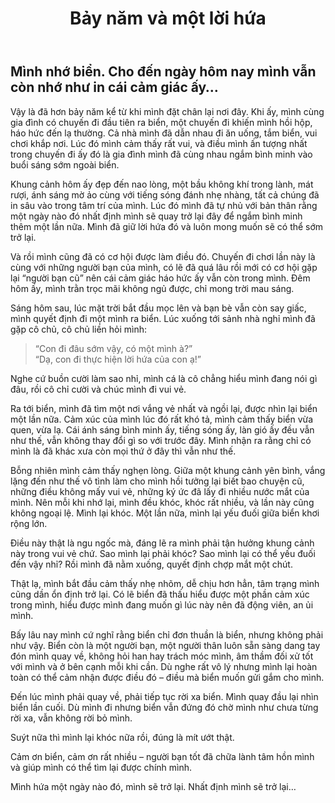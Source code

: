 ﻿---
title: Bảy năm và một lời hứa
published: 2025-09-07
description: 'Một buổi sáng trở lại biển sau bảy năm, mình viết lại cảm xúc cũ, kỷ niệm xưa, và những suy nghĩ chẳng thể nói thành lời. Biển vẫn như thế, chỉ có mình đã khác.'
image: ''
draft: false 
---

## Mình nhớ biển. Cho đến ngày hôm nay mình vẫn còn nhớ như in cái cảm giác ấy…

Vậy là đã hơn bảy năm kể từ khi mình đặt chân lại nơi đây. Khi ấy, mình cùng gia đình có chuyến đi đầu tiên ra biển, một chuyến đi khiến mình hồi hộp, háo hức đến lạ thường. Cả nhà mình đã dẫn nhau đi ăn uống, tắm biển, vui chơi khắp nơi. Lúc đó mình cảm thấy rất vui, và điều mình ấn tượng nhất trong chuyến đi ấy đó là gia đình mình đã cùng nhau ngắm bình minh vào buổi sáng sớm ngoài biển.

Khung cảnh hôm ấy đẹp đến nao lòng, một bầu không khí trong lành, mát rượi, ánh sáng mờ ảo cùng với tiếng sóng đánh nhẹ nhàng, tất cả chúng đã in sâu vào trong tâm trí của mình. Lúc đó mình đã tự nhủ với bản thân rằng một ngày nào đó nhất định mình sẽ quay trở lại đây để ngắm bình minh thêm một lần nữa. Mình đã giữ lời hứa đó và luôn mong muốn sẽ có thể sớm trở lại.

Và rồi mình cũng đã có cơ hội được làm điều đó. Chuyến đi chơi lần này là cùng với những người bạn của mình, có lẽ đã quá lâu rồi mới có cơ hội gặp lại “người bạn cũ” nên cái cảm giác háo hức ấy vẫn còn trong mình. Đêm hôm ấy, mình trằn trọc mãi không ngủ được, chỉ mong trời mau sáng.

Sáng hôm sau, lúc mặt trời bắt đầu mọc lên và bạn bè vẫn còn say giấc, mình quyết định đi một mình ra biển. Lúc xuống tới sảnh nhà nghỉ mình đã gặp cô chủ, cô chủ liền hỏi mình:

> “Con đi đâu sớm vậy, có một mình à?”  
> “Dạ, con đi thực hiện lời hứa của con ạ!”

Nghe cứ buồn cười làm sao nhỉ, mình cá là cô chẳng hiểu mình đang nói gì đâu, rồi cô chỉ cười và chúc mình đi vui vẻ.

Ra tới biển, mình đã tìm một nơi vắng vẻ nhất và ngồi lại, được nhìn lại biển một lần nữa. Cảm xúc của mình lúc đó rất khó tả, mình cảm thấy biển vừa quen, vừa lạ. Cái ánh sáng bình minh ấy, tiếng sóng ấy, làn gió ấy đều vẫn như thế, vẫn không thay đổi gì so với trước đây. Mình nhận ra rằng chỉ có mình là đã khác xưa còn mọi thứ ở đây thì vẫn như thế.

Bỗng nhiên mình cảm thấy nghẹn lòng. Giữa một khung cảnh yên bình, vắng lặng đến như thế vô tình làm cho mình hồi tưởng lại biết bao chuyện cũ, những điều không mấy vui vẻ, những ký ức đã lấy đi nhiều nước mắt của mình. Nên mỗi khi nhớ lại, mình đều khóc, khóc rất nhiều, và lần này cũng không ngoại lệ. Mình lại khóc. Một lần nữa, mình lại yếu đuối giữa biển khơi rộng lớn.

Điều này thật là ngu ngốc mà, đáng lẽ ra mình phải tận hưởng khung cảnh này trong vui vẻ chứ. Sao mình lại phải khóc? Sao mình lại có thể yếu đuối đến vậy nhỉ? Rồi mình đã nằm xuống, quyết định chợp mắt một chút.

Thật lạ, mình bắt đầu cảm thấy nhẹ nhõm, dễ chịu hơn hẳn, tâm trạng mình cũng dần ổn định trở lại. Có lẽ biển đã thấu hiểu được một phần cảm xúc trong mình, hiểu được mình đang muốn gì lúc này nên đã động viên, an ủi mình.

Bấy lâu nay mình cứ nghĩ rằng biển chỉ đơn thuần là biển, nhưng không phải như vậy. Biển còn là một người bạn, một người thân luôn sẵn sàng dang tay đón mình quay về, không hỏi han hay trách móc mình, âm thầm đối xử tốt với mình và ở bên cạnh mỗi khi cần. Dù nghe rất vô lý nhưng mình lại hoàn toàn có thể cảm nhận được điều đó – điều mà biển muốn gửi gắm cho mình.

Đến lúc mình phải quay về, phải tiếp tục rời xa biển. Mình quay đầu lại nhìn biển lần cuối. Dù mình đi nhưng biển vẫn đứng đó chờ mình như chưa từng rời xa, vẫn không rời bỏ mình.

Suýt nữa thì mình lại khóc nữa rồi, đúng là mít ướt thật.

Cảm ơn biển, cảm ơn rất nhiều – người bạn tốt đã chữa lành tâm hồn mình và giúp mình có thể tìm lại được chính mình.

Mình hứa một ngày nào đó, mình sẽ trở lại. Nhất định mình sẽ trở lại…
